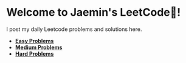 # Welcome to Jaemin's LeetCode🚀!

I post my daily Leetcode problems and solutions here.

- [**Easy Problems**](https://github.com/jmhong20/leetcode/tree/main/EASY)
- [**Medium Problems**]()
- [**Hard Problems**]()
